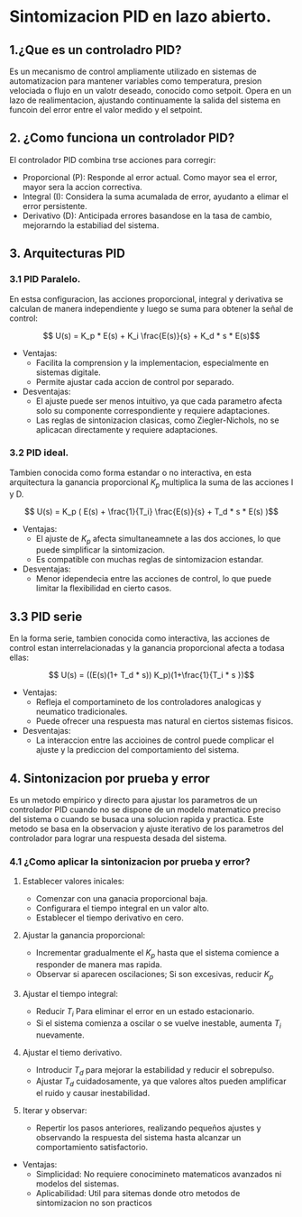 # Sintomizacion PID en lazo abierto.
## 1.¿Que es un controladro PID?
Es un mecanismo de control ampliamente utilizado en sistemas de automatizacion para mantener variables como temperatura, presion velociada o flujo en un valotr deseado, conocido como setpoit. Opera en un lazo de realimentacion, ajustando continuamente la salida del sistema en funcoin del error entre el valor medido y el setpoint.
## 2. ¿Como funciona un controlador PID?
El controlador PID combina trse acciones para corregir:
- Proporcional (P): Responde al error actual. Como mayor sea el error, mayor sera la accion correctiva.
- Integral (I): Considera la suma acumalada de error, ayudanto a elimar el error persistente.
- Derivativo (D): Anticipada errores basandose en la tasa de cambio, mejorarndo la estabiliad del sistema.
## 3. Arquitecturas PID
### 3.1 PID Paralelo.
En estsa configuracion, las acciones proporcional, integral y derivativa se calculan de manera independiente y luego se suma para obtener la señal de control:

$$ U(s) = K_p * E(s) + K_i \frac{E(s)}{s} + K_d * s * E(s)$$

- Ventajas:
  - Facilita la comprension y la implementacion, especialmente en sistemas digitale.
  - Permite ajustar cada accion de control por separado.
- Desventajas:
  - El ajuste puede ser menos intuitivo, ya que cada parametro afecta solo su componente correspondiente y requiere adaptaciones.
  - Las reglas de sintonizacion clasicas, como Ziegler-Nichols, no se aplicacan directamente y requiere adaptaciones.

### 3.2 PID ideal.
Tambien conocida como forma estandar o no interactiva, en esta arquitectura la ganancia proporcional $K_p$ multiplica la suma de las acciones I y D.

$$ U(s) = K_p ( E(s) + \frac{1}{T_i} \frac{E(s)}{s} + T_d * s * E(s) )$$

- Ventajas:
  - El ajuste de $K_p$ afecta simultaneamnete a las dos acciones, lo que puede simplificar la sintomizacion.
  - Es compatible con muchas reglas de sintomizacion estandar.
- Desventajas:
  - Menor idependecia entre las acciones de control, lo que puede limitar la flexibilidad en cierto casos.   
   
## 3.3 PID serie

En la forma serie, tambien conocida como interactiva, las acciones de control estan interrelacionadas y la ganancia proporcional afecta a todasa ellas:

$$ U(s) = ((E(s)(1+ T_d * s)) K_p)(1+\frac{1}{T_i * s })$$

- Ventajas:
  - Refleja el comportamineto de los controladores analogicas y neumatico tradicionales.
  - Puede ofrecer una respuesta mas natural en ciertos sistemas fisicos.
- Desventajas:
  - La interaccion entre las accioines de control puede complicar el ajuste y la prediccion del comportamiento del sistema.

## 4. Sintonizacion por prueba y error

Es un metodo empirico y directo para ajustar los parametros de un controlador PID cuando no se dispone de un modelo matematico preciso del sistema o cuando se busaca una solucion rapida y practica. Este metodo se basa en la observacion y ajuste iterativo de los parametros del controlador para lograr una respuesta desada del sistema.

### 4.1 ¿Como aplicar la sintonizacion por prueba y error?
1. Establecer valores inicales:
   - Comenzar con una ganacia proporcional baja.
   - Configurara el tiempo integral en un valor alto.
   - Establecer el tiempo derivativo en cero.
2. Ajustar la ganancia proporcional:

    - Incrementar gradualmente el $K_p$ hasta que el sistema comience a responder de manera mas rapida.
    - Observar si aparecen oscilaciones; Si son excesivas, reducir $K_p$
3. Ajustar el tiempo integral:

   - Reducir $T_i$ Para eliminar el error en un estado estacionario.
   - Si el sistema comienza a oscilar o se vuelve inestable, aumenta $T_i$ nuevamente.
4. Ajustar el tiemo derivativo.
   - Introducir $T_d$ para mejorar la estabilidad y reducir el sobrepulso.
   - Ajustar $T_d$ cuidadosamente, ya que valores altos pueden amplificar el ruido y causar inestabilidad.
5. Iterar y observar:
   - Repertir los pasos anteriores, realizando pequeños ajustes y observando la respuesta del sistema hasta alcanzar un comportamiento satisfactorio.

- Ventajas:
  -  Simplicidad: No requiere conocimineto matematicos avanzados ni modelos del sistemas.
  -  Aplicabilidad: Util para sitemas donde otro metodos de sintomizacion no son practicos 
